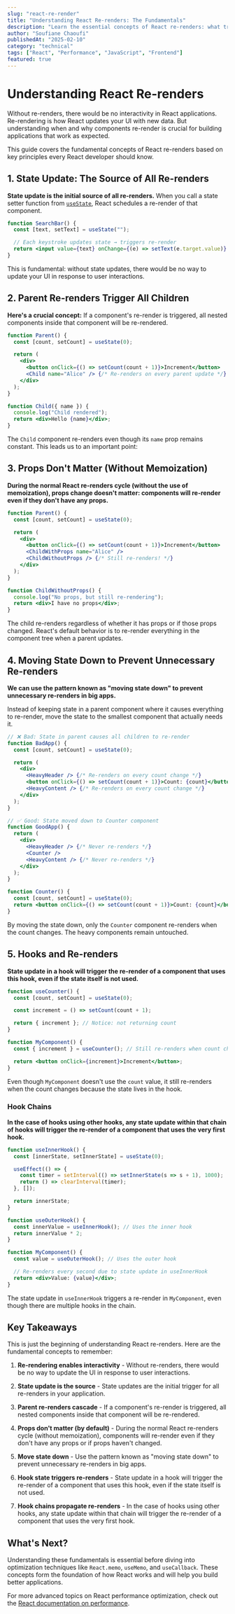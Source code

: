 ```yaml
---
slug: "react-re-render"
title: "Understanding React Re-renders: The Fundamentals"
description: "Learn the essential concepts of React re-renders: what triggers them, how they cascade, and when to move state down."
author: "Soufiane Chaoufi"
publishedAt: "2025-02-10"
category: "technical"
tags: ["React", "Performance", "JavaScript", "Frontend"]
featured: true
---
```


# Understanding React Re-renders

Without re-renders, there would be no interactivity in React applications. Re-rendering is how React updates your UI with new data. But understanding when and why components re-render is crucial for building applications that work as expected.

This guide covers the fundamental concepts of React re-renders based on key principles every React developer should know.

## 1. State Update: The Source of All Re-renders

**State update is the initial source of all re-renders.** When you call a state setter function from [`useState`](https://react.dev/reference/react/useState), React schedules a re-render of that component.

```jsx
function SearchBar() {
  const [text, setText] = useState("");

  // Each keystroke updates state → triggers re-render
  return <input value={text} onChange={(e) => setText(e.target.value)} />;
}
```

This is fundamental: without state updates, there would be no way to update your UI in response to user interactions.

## 2. Parent Re-renders Trigger All Children

**Here's a crucial concept:** If a component's re-render is triggered, all nested components inside that component will be re-rendered.

```jsx
function Parent() {
  const [count, setCount] = useState(0);

  return (
    <div>
      <button onClick={() => setCount(count + 1)}>Increment</button>
      <Child name="Alice" /> {/* Re-renders on every parent update */}
    </div>
  );
}

function Child({ name }) {
  console.log("Child rendered");
  return <div>Hello {name}</div>;
}
```

The `Child` component re-renders even though its `name` prop remains constant. This leads us to an important point:

## 3. Props Don't Matter (Without Memoization)

**During the normal React re-renders cycle (without the use of memoization), props change doesn't matter: components will re-render even if they don't have any props.**

```jsx
function Parent() {
  const [count, setCount] = useState(0);

  return (
    <div>
      <button onClick={() => setCount(count + 1)}>Increment</button>
      <ChildWithProps name="Alice" />
      <ChildWithoutProps /> {/* Still re-renders! */}
    </div>
  );
}

function ChildWithoutProps() {
  console.log("No props, but still re-rendering");
  return <div>I have no props</div>;
}
```

The child re-renders regardless of whether it has props or if those props changed. React's default behavior is to re-render everything in the component tree when a parent updates.

## 4. Moving State Down to Prevent Unnecessary Re-renders

**We can use the pattern known as "moving state down" to prevent unnecessary re-renders in big apps.**

Instead of keeping state in a parent component where it causes everything to re-render, move the state to the smallest component that actually needs it.

```jsx
// ❌ Bad: State in parent causes all children to re-render
function BadApp() {
  const [count, setCount] = useState(0);

  return (
    <div>
      <HeavyHeader /> {/* Re-renders on every count change */}
      <button onClick={() => setCount(count + 1)}>Count: {count}</button>
      <HeavyContent /> {/* Re-renders on every count change */}
    </div>
  );
}

// ✅ Good: State moved down to Counter component
function GoodApp() {
  return (
    <div>
      <HeavyHeader /> {/* Never re-renders */}
      <Counter />
      <HeavyContent /> {/* Never re-renders */}
    </div>
  );
}

function Counter() {
  const [count, setCount] = useState(0);
  return <button onClick={() => setCount(count + 1)}>Count: {count}</button>;
}
```

By moving the state down, only the `Counter` component re-renders when the count changes. The heavy components remain untouched.

## 5. Hooks and Re-renders

**State update in a hook will trigger the re-render of a component that uses this hook, even if the state itself is not used.**

```jsx
function useCounter() {
  const [count, setCount] = useState(0);

  const increment = () => setCount(count + 1);

  return { increment }; // Notice: not returning count
}

function MyComponent() {
  const { increment } = useCounter(); // Still re-renders when count changes!

  return <button onClick={increment}>Increment</button>;
}
```

Even though `MyComponent` doesn't use the `count` value, it still re-renders when the count changes because the state lives in the hook.

### Hook Chains

**In the case of hooks using other hooks, any state update within that chain of hooks will trigger the re-render of a component that uses the very first hook.**

```jsx
function useInnerHook() {
  const [innerState, setInnerState] = useState(0);

  useEffect(() => {
    const timer = setInterval(() => setInnerState(s => s + 1), 1000);
    return () => clearInterval(timer);
  }, []);

  return innerState;
}

function useOuterHook() {
  const innerValue = useInnerHook(); // Uses the inner hook
  return innerValue * 2;
}

function MyComponent() {
  const value = useOuterHook(); // Uses the outer hook

  // Re-renders every second due to state update in useInnerHook
  return <div>Value: {value}</div>;
}
```

The state update in `useInnerHook` triggers a re-render in `MyComponent`, even though there are multiple hooks in the chain.

## Key Takeaways

This is just the beginning of understanding React re-renders. Here are the fundamental concepts to remember:

1. **Re-rendering enables interactivity** - Without re-renders, there would be no way to update the UI in response to user interactions.

2. **State update is the source** - State updates are the initial trigger for all re-renders in your application.

3. **Parent re-renders cascade** - If a component's re-render is triggered, all nested components inside that component will be re-rendered.

4. **Props don't matter (by default)** - During the normal React re-renders cycle (without memoization), components will re-render even if they don't have any props or if props haven't changed.

5. **Move state down** - Use the pattern known as "moving state down" to prevent unnecessary re-renders in big apps.

6. **Hook state triggers re-renders** - State update in a hook will trigger the re-render of a component that uses this hook, even if the state itself is not used.

7. **Hook chains propagate re-renders** - In the case of hooks using other hooks, any state update within that chain will trigger the re-render of a component that uses the very first hook.

## What's Next?

Understanding these fundamentals is essential before diving into optimization techniques like `React.memo`, `useMemo`, and `useCallback`. These concepts form the foundation of how React works and will help you build better applications.

For more advanced topics on React performance optimization, check out the [React documentation on performance](https://react.dev/learn/render-and-commit).
